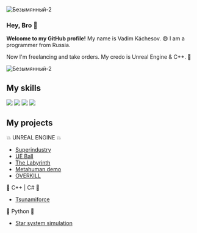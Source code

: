 ![Безымянный-2](https://github.com/KachesovVadim/KachesovVadim/assets/142095950/80e16969-f0b8-44cc-8382-c7c0e1fbb0d4)

### Hey, Bro 👋
**Welcome to my GitHub profile!** My name is Vadim Káchesov. 😄 I am a programmer from Russia. 

Now I'm freelancing and take orders. My credo is Unreal Engine & C++. 💯 

![Безымянный-2](https://github.com/KachesovVadim/KachesovVadim/assets/142095950/e169b55a-7df9-4d65-b030-c03931727622)


## My skills
<!-- 
<img src="" />
-->
<img src="https://img.shields.io/badge/languages%20i%20know-8A2BE2" />  
<img src="https://img.shields.io/badge/Python-14354C?style=for-the-badge&logo=python&logoColor=white" />
<img src="https://img.shields.io/badge/C%2B%2B-00599C?style=for-the-badge&logo=c%2B%2B&logoColor=white" /> 
<img src="https://img.shields.io/badge/C%23-239120?style=for-the-badge&logo=c-sharp&logoColor=white" /> 

## My projects

💥 UNREAL ENGINE 💥

- [Superindustry](https://github.com/KachesovVadim/Superindustry) 
- [UE Ball](https://github.com/KachesovVadim/UE_Ball)
- [The Labyrinth](https://github.com/KachesovVadim/UE_TheLabyrinth)
- [Metahuman demo](https://github.com/KachesovVadim/metahuman_demo)
- [OVERKILL](https://github.com/KachesovVadim/OVERKILL)

💢 C++ | C# 💢

- [Tsunamiforce](https://github.com/KachesovVadim/Tsunamiforce)

💯 Python 💯

- [Star system simulation](https://github.com/KachesovVadim/Simple_star-system_simuation_python)
